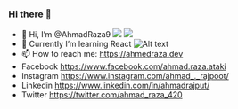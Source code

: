 ### Hi there 👋

- 👋 Hi, I’m @AhmadRaza9 ![](https://komarev.com/ghpvc/?username=your-github-username) ![](https://komarev.com/ghpvc/?username=AhmadRaza9&label=Visitors&color=0e75b6&style=flat)
- 🌱 Currently I’m learning React ![Alt text](https://ahmedraza.dev/wp-content/uploads/2024/05/react-logo-25x23-1.png)
- 📫 How to reach me: https://ahmedraza.dev
- Facebook  https://www.facebook.com/ahmad.raza.ataki
- Instagram https://www.instagram.com/ahmad_._rajpoot/
- Linkedin  https://www.linkedin.com/in/ahmadrajput/
- Twitter   https://twitter.com/ahmad_raza_420
<!--
**AhmadRaza9/AhmadRaza9** is a ✨ _special_ ✨ repository because its `README.md` (this file) appears on your GitHub profile.

Here are some ideas to get you started:
- 🔭 I’m currently working on Plugin Development
- 👯 I’m looking to collaborate on ...
- 🤔 I’m looking for help with ...
- 💬 Ask me about ...

- 😄 Pronouns: ...
- ⚡ Fun fact: ...

-->
